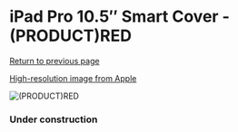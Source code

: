 # iPad Pro 10.5″ Smart Cover - (PRODUCT)RED

[Return to previous page](/ipad_pro105)

[High-resolution image from Apple](https://store.storeimages.cdn-apple.com/8756/as-images.apple.com/is/MR592?wid=4500&hei=4500&fmt=png)

<div style="width: 384px"><img src="/everypreview/MR592.png" alt="(PRODUCT)RED"></div>

### Under construction
